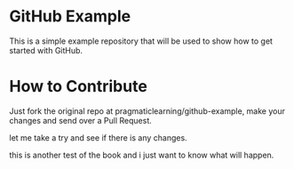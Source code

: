 GitHub Example
==============

This is a simple example repository that will be used to show how to get started with GitHub.

How to Contribute
=================

Just fork the original repo at pragmaticlearning/github-example, make your changes and send over a Pull Request.

let me take a try and see if there is any changes.

this is another test of the book and i just want to know what will happen.
